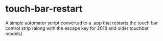 # touch-bar-restart
A simple automator script converted to a .app that restarts the touch bar control strip (along with the escape key for 2018 and older touchbar models)
